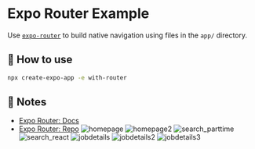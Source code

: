 # Expo Router Example

Use [`expo-router`](https://expo.github.io/router) to build native navigation using files in the `app/` directory.

## 🚀 How to use

```sh
npx create-expo-app -e with-router
```

## 📝 Notes

- [Expo Router: Docs](https://expo.github.io/router)
- [Expo Router: Repo](https://github.com/expo/router)
![homepage](https://github.com/ho1225/job_finding_ReactNative_app/assets/56968144/7f31e14f-8c3b-44c9-9e3d-fc91bb06d321)
![homepage2](https://github.com/ho1225/job_finding_ReactNative_app/assets/56968144/d0aece68-8865-4a43-b50b-19df15dacca6)
![search_parttime](https://github.com/ho1225/job_finding_ReactNative_app/assets/56968144/8f8665a5-09cd-4c25-aea9-fa69a6f53b28)
![search_react](https://github.com/ho1225/job_finding_ReactNative_app/assets/56968144/030d6d53-5e45-4b46-ad71-0302c7af07cb)
![jobdetails](https://github.com/ho1225/job_finding_ReactNative_app/assets/56968144/093c3218-8838-435d-a651-4ce7692abc5a)
![jobdetails2](https://github.com/ho1225/job_finding_ReactNative_app/assets/56968144/d6281da0-2131-43c8-a20c-32358bb9b2c3)
![jobdetails3](https://github.com/ho1225/job_finding_ReactNative_app/assets/56968144/3c3a5710-e24a-43d4-958d-229fdf4cc973)

